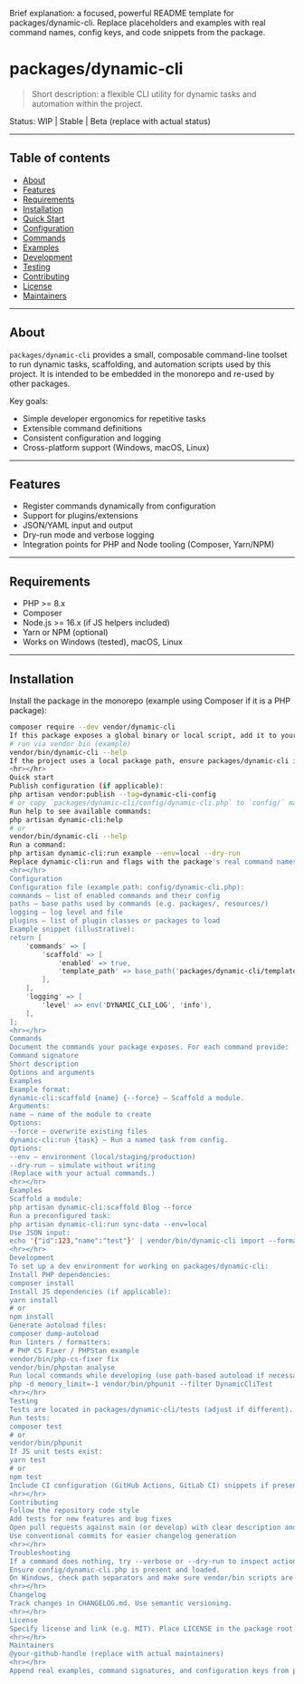 
Brief explanation: a focused, powerful README template for packages/dynamic-cli. Replace placeholders and examples with real command names, config keys, and code snippets from the package.
# packages/dynamic-cli

> Short description: a flexible CLI utility for dynamic tasks and automation within the project.

Status: WIP | Stable | Beta (replace with actual status)

---

## Table of contents

- [About](#about)
- [Features](#features)
- [Requirements](#requirements)
- [Installation](#installation)
- [Quick Start](#quick-start)
- [Configuration](#configuration)
- [Commands](#commands)
- [Examples](#examples)
- [Development](#development)
- [Testing](#testing)
- [Contributing](#contributing)
- [License](#license)
- [Maintainers](#maintainers)

---

## About

`packages/dynamic-cli` provides a small, composable command-line toolset to run dynamic tasks, scaffolding, and automation scripts used by this project. It is intended to be embedded in the monorepo and re-used by other packages.

Key goals:
- Simple developer ergonomics for repetitive tasks
- Extensible command definitions
- Consistent configuration and logging
- Cross-platform support (Windows, macOS, Linux)

---

## Features

- Register commands dynamically from configuration
- Support for plugins/extensions
- JSON/YAML input and output
- Dry-run mode and verbose logging
- Integration points for PHP and Node tooling (Composer, Yarn/NPM)

---

## Requirements

- PHP >= 8.x
- Composer
- Node.js >= 16.x (if JS helpers included)
- Yarn or NPM (optional)
- Works on Windows (tested), macOS, Linux

---

## Installation

Install the package in the monorepo (example using Composer if it is a PHP package):

```bash
composer require --dev vendor/dynamic-cli
If this package exposes a global binary or local script, add it to your composer.json scripts or use the provided binary:
# run via vendor bin (example)
vendor/bin/dynamic-cli --help
If the project uses a local package path, ensure packages/dynamic-cli is autoloaded by your repo configuration.
<hr></hr>
Quick start
Publish configuration (if applicable):
php artisan vendor:publish --tag=dynamic-cli-config
# or copy `packages/dynamic-cli/config/dynamic-cli.php` to `config/` manually
Run help to see available commands:
php artisan dynamic-cli:help
# or
vendor/bin/dynamic-cli --help
Run a command:
php artisan dynamic-cli:run example --env=local --dry-run
Replace dynamic-cli:run and flags with the package's real command names.
<hr></hr>
Configuration
Configuration file (example path: config/dynamic-cli.php):
commands — list of enabled commands and their config
paths — base paths used by commands (e.g. packages/, resources/)
logging — log level and file
plugins — list of plugin classes or packages to load
Example snippet (illustrative):
return [
    'commands' => [
        'scaffold' => [
            'enabled' => true,
            'template_path' => base_path('packages/dynamic-cli/templates'),
        ],
    ],
    'logging' => [
        'level' => env('DYNAMIC_CLI_LOG', 'info'),
    ],
];
<hr></hr>
Commands
Document the commands your package exposes. For each command provide:
Command signature
Short description
Options and arguments
Examples
Example format:
dynamic-cli:scaffold {name} {--force} — Scaffold a module.
Arguments:
name — name of the module to create
Options:
--force — overwrite existing files
dynamic-cli:run {task} — Run a named task from config.
Options:
--env — environment (local/staging/production)
--dry-run — simulate without writing
(Replace with your actual commands.)
<hr></hr>
Examples
Scaffold a module:
php artisan dynamic-cli:scaffold Blog --force
Run a preconfigured task:
php artisan dynamic-cli:run sync-data --env=local
Use JSON input:
echo '{"id":123,"name":"test"}' | vendor/bin/dynamic-cli import --format=json
<hr></hr>
Development
To set up a dev environment for working on packages/dynamic-cli:
Install PHP dependencies:
composer install
Install JS dependencies (if applicable):
yarn install
# or
npm install
Generate autoload files:
composer dump-autoload
Run linters / formatters:
# PHP CS Fixer / PHPStan example
vendor/bin/php-cs-fixer fix
vendor/bin/phpstan analyse
Run local commands while developing (use path-based autoload if necessary):
php -d memory_limit=-1 vendor/bin/phpunit --filter DynamicCliTest
<hr></hr>
Testing
Tests are located in packages/dynamic-cli/tests (adjust if different).
Run tests:
composer test
# or
vendor/bin/phpunit
If JS unit tests exist:
yarn test
# or
npm test
Include CI configuration (GitHub Actions, GitLab CI) snippets if present.
<hr></hr>
Contributing
Follow the repository code style
Add tests for new features and bug fixes
Open pull requests against main (or develop) with clear description and changelog entry
Use conventional commits for easier changelog generation
<hr></hr>
Troubleshooting
If a command does nothing, try --verbose or --dry-run to inspect actions without side effects.
Ensure config/dynamic-cli.php is present and loaded.
On Windows, check path separators and make sure vendor/bin scripts are executed with php vendor/bin/... if necessary.
<hr></hr>
Changelog
Track changes in CHANGELOG.md. Use semantic versioning.
<hr></hr>
License
Specify license and link (e.g. MIT). Place LICENSE in the package root.
<hr></hr>
Maintainers
@your-github-handle (replace with actual maintainers)
<hr></hr>
Append real examples, command signatures, and configuration keys from packages/dynamic-cli to replace placeholders and ensure accurate documentation.
